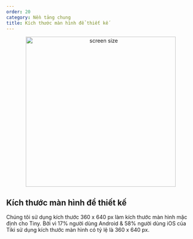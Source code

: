 ```yaml
---
order: 20
category: Nền tảng chung
title: Kích thước màn hình để thiết kế
---
```


<center>
<img style="width: 400px" src="https://salt.tikicdn.com/ts/social/6d/7e/80/7bc902d90af9d6129a1b0e6bd7bb5efa.png" alt="screen size">
</center>

## Kích thước màn hình để thiết kế
Chúng tôi sử dụng kích thước 360 x 640 px làm kích thước màn hình mặc định cho Tiny. Bởi vì 17% người dùng Android & 58% người dùng iOS của Tiki sử dụng kích thước màn hình có tỷ lệ là 360 x 640 px.

